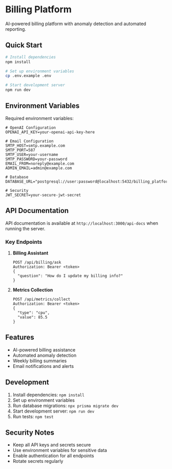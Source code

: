 # Billing Platform

AI-powered billing platform with anomaly detection and automated reporting.

## Quick Start

```bash
# Install dependencies
npm install

# Set up environment variables
cp .env.example .env

# Start development server
npm run dev
```

## Environment Variables

Required environment variables:

```env
# OpenAI Configuration
OPENAI_API_KEY=your-openai-api-key-here

# Email Configuration
SMTP_HOST=smtp.example.com
SMTP_PORT=587
SMTP_USER=your-username
SMTP_PASSWORD=your-password
EMAIL_FROM=noreply@example.com
ADMIN_EMAIL=admin@example.com

# Database
DATABASE_URL="postgresql://user:password@localhost:5432/billing_platform"

# Security
JWT_SECRET=your-secure-jwt-secret
```

## API Documentation

API documentation is available at `http://localhost:3000/api-docs` when running the server.

### Key Endpoints

1. **Billing Assistant**
   ```http
   POST /api/billing/ask
   Authorization: Bearer <token>
   {
     "question": "How do I update my billing info?"
   }
   ```

2. **Metrics Collection**
   ```http
   POST /api/metrics/collect
   Authorization: Bearer <token>
   {
     "type": "cpu",
     "value": 85.5
   }
   ```

## Features

- AI-powered billing assistance
- Automated anomaly detection
- Weekly billing summaries
- Email notifications and alerts

## Development

1. Install dependencies: `npm install`
2. Set up environment variables
3. Run database migrations: `npx prisma migrate dev`
4. Start development server: `npm run dev`
5. Run tests: `npm test`

## Security Notes

- Keep all API keys and secrets secure
- Use environment variables for sensitive data
- Enable authentication for all endpoints
- Rotate secrets regularly 